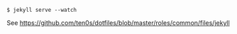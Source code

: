 ```
$ jekyll serve --watch
```

See https://github.com/ten0s/dotfiles/blob/master/roles/common/files/jekyll
